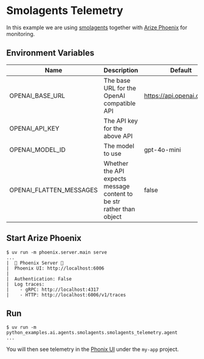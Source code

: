 # Smolagents Telemetry

In this example we are using [smolagents](https://github.com/huggingface/smolagents) together with [Arize Phoenix](https://github.com/Arize-ai/phoenix) for monitoring.

## Environment Variables

| Name | Description | Default |
| ---- | ----------- | ------- |
| OPENAI_BASE_URL | The base URL for the OpenAI compatible API | https://api.openai.com/v1 |
| OPENAI_API_KEY | The API key for the above API | |
| OPENAI_MODEL_ID | The model to use | gpt-4o-mini |
| OPENAI_FLATTEN_MESSAGES | Whether the API expects message content to be str rather than object | false |

## Start Arize Phoenix

```console
$ uv run -m phoenix.server.main serve
...
|  🚀 Phoenix Server 🚀
|  Phoenix UI: http://localhost:6006
|
|  Authentication: False
|  Log traces:
|    - gRPC: http://localhost:4317
|    - HTTP: http://localhost:6006/v1/traces
```

## Run

```console
$ uv run -m python_examples.ai.agents.smolagents.smolagents_telemetry.agent
...
```

You will then see telemetry in the [Phonix UI](http://localhost:6006) under the `my-app` project.

